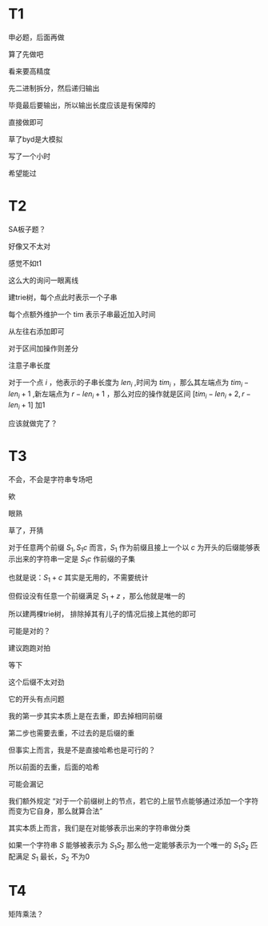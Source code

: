 # T1

申必题，后面再做

算了先做吧

看来要高精度

先二进制拆分，然后递归输出

毕竟最后要输出，所以输出长度应该是有保障的

直接做即可



草了byd是大模拟

写了一个小时

希望能过



# T2

SA板子题？

好像又不太对

感觉不如t1



这么大的询问一眼离线

建trie树，每个点此时表示一个子串

每个点额外维护一个 tim 表示子串最近加入时间

从左往右添加即可

对于区间加操作则差分

注意子串长度

对于一个点 $i$ ，他表示的子串长度为 $len_i$ ,时间为 $tim_i$ ，那么其左端点为 $tim_i-len_i+1$ ,新左端点为 $r-len_i+1$ ，那么对应的操作就是区间 $[tim_i-len_i+2,r-len_i+1]$ 加1

应该就做完了？





# T3

不会，不会是字符串专场吧



欸

眼熟

草了，开猜

对于任意两个前缀 $S_1,S_1c$ 而言，$S_1$ 作为前缀且接上一个以 $c$ 为开头的后缀能够表示出来的字符串一定是 $S_1c$ 作前缀的子集

也就是说：$S_1+c$ 其实是无用的，不需要统计

但假设没有任意一个前缀满足 $S_1+z$ ，那么他就是唯一的

所以建两棵trie树， 排除掉其有儿子的情况后接上其他的即可

可能是对的？

建议跑跑对拍



等下

这个后缀不太对劲

它的开头有点问题



我的第一步其实本质上是在去重，即去掉相同前缀

第二步也需要去重，不过去的是后缀的重

但事实上而言，我是不是直接哈希也是可行的？

所以前面的去重，后面的哈希



可能会漏记

我们额外规定 “对于一个前缀树上的节点，若它的上层节点能够通过添加一个字符而变为它自身，那么就算合法”

其实本质上而言，我们是在对能够表示出来的字符串做分类

如果一个字符串 $S$ 能够被表示为 $S_1S_2$ 那么他一定能够表示为一个唯一的 $S_1S_2$ 匹配满足 $S_1$ 最长，$S_2$ 不为0



# T4

矩阵乘法？